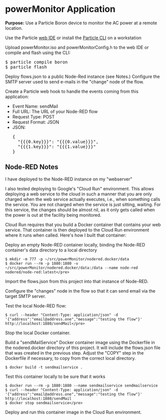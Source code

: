 powerMonitor Application
==

**Purpose:** Use a Particle Boron device to monitor the AC power at a remote location.

Use the Particle [web IDE](https://build.particle.io/build) or install the [Particle CLI](https://docs.particle.io/tutorials/developer-tools/cli/) on a workstation

Upload powerMonitor.iso and powerMonitorConfig.h to the web IDE or compile and flash using the CLI:
<pre>$ particle compile boron
$ particle flash <device-name></pre>

Deploy flows.json to a public Node-Red instance (see Notes.)   Configure the SMTP server used to send e-mails in the "change" node of the flow.

Create a Particle web hook to handle the events coming from this application:

* Event Name: sendMail
* Full URL: The URL of your Node-RED flow
* Request Type: POST
* Request Format:  JSON
* JSON:
<ul><pre>{
  "{{{0.key}}}": "{{{0.value}}}",
  "{{{1.key}}}": "{{{1.value}}}"
}</pre></ul>

Node-RED Notes
--
I have deployed to the Node-RED instance on my "webserver"

I also tested deploying to Google's "Cloud Run" environment.  This allows deploying a web service to the cloud in such a manner that you are only charged when the web service actually executes, i.e., when something calls the service.  You are not charged when the service is just sitting, waiting.  For this service, the changes should be almost nil, as it only gets called when the power is out at the facility being monitored.

Cloud Run requires that you build a Docker container that contains your web service.  That container is then deployed to the Cloud Run environment where it runs when called.  Here's how I built that container:

Deploy an empty Node-RED container locally, binding the Node-RED container's data directory to a local directory  
  
    $ mkdir -m 777 -p ~/src/powerMonitor/nodered.docker/data
    $ docker run --rm -p 1880:1880 -v ~/src/powerMonitor/nodered.docker/data:/data --name node-red nodered/node-red:latest</pre>

Import the flows.json from this project into that instance of Node-RED.

Configure the "changes" node in the flow so that it can send email via the target SMTP server.

Test the local Node-RED flow:

    $ curl --header "Content-Type: application/json" -d '{"address":"email@address.one","message":"testing the flow"}' http://localhost:1880/sendMail</pre>

Stop the local Docker container.

Build a "sendMailService" Docker container image using the Dockerfile in the nodered.docker directory of this project.  It will include the flows.json file that was created in the previous step. Adjust the "COPY" step in the Dockerfile if necessary, to copy from the correct local directory.

    $ docker build -t sendmailservice .

Test this container locally to be sure that it works

    $ docker run --rm -p 1880:1880 --name sendmailservice sendmailservice
    $ curl --header "Content-Type: application/json" -d '{"address":"email@address.one","message":"testing the flow"}' http://localhost:1880/sendMail
    $ docker stop sendmailservice</pre>

Deploy and run this container image in the Cloud Run environment.
